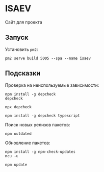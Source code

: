 # ISAEV

Сайт для проекта

## Запуск

Установить `pm2`:

```shell
pm2 serve build 5005 --spa --name isaev
```

## Подсказки

Проверка на неиспользуемые зависимости:

```shell
npm install -g depcheck
depcheck

npx depcheck

npm install -g depcheck typescript
```

Поиск новых релизов пакетов:

```shell
npm outdated
```

Обновление пакетов:

```shell
npm install -g npm-check-updates
ncu -u

npm update
```
